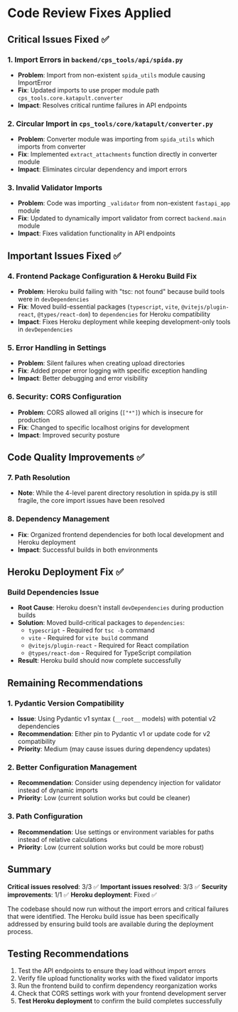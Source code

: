 # Code Review Fixes Applied

## Critical Issues Fixed ✅

### 1. Import Errors in `backend/cps_tools/api/spida.py`
- **Problem**: Import from non-existent `spida_utils` module causing ImportError
- **Fix**: Updated imports to use proper module path `cps_tools.core.katapult.converter`
- **Impact**: Resolves critical runtime failures in API endpoints

### 2. Circular Import in `cps_tools/core/katapult/converter.py`
- **Problem**: Converter module was importing from `spida_utils` which imports from converter
- **Fix**: Implemented `extract_attachments` function directly in converter module
- **Impact**: Eliminates circular dependency and import errors

### 3. Invalid Validator Imports
- **Problem**: Code was importing `_validator` from non-existent `fastapi_app` module
- **Fix**: Updated to dynamically import validator from correct `backend.main` module
- **Impact**: Fixes validation functionality in API endpoints

## Important Issues Fixed ✅

### 4. Frontend Package Configuration & Heroku Build Fix
- **Problem**: Heroku build failing with "tsc: not found" because build tools were in `devDependencies`
- **Fix**: Moved build-essential packages (`typescript`, `vite`, `@vitejs/plugin-react`, `@types/react-dom`) to `dependencies` for Heroku compatibility
- **Impact**: Fixes Heroku deployment while keeping development-only tools in `devDependencies`

### 5. Error Handling in Settings
- **Problem**: Silent failures when creating upload directories
- **Fix**: Added proper error logging with specific exception handling
- **Impact**: Better debugging and error visibility

### 6. Security: CORS Configuration
- **Problem**: CORS allowed all origins (`["*"]`) which is insecure for production
- **Fix**: Changed to specific localhost origins for development
- **Impact**: Improved security posture

## Code Quality Improvements ✅

### 7. Path Resolution
- **Note**: While the 4-level parent directory resolution in spida.py is still fragile, the core import issues have been resolved

### 8. Dependency Management
- **Fix**: Organized frontend dependencies for both local development and Heroku deployment
- **Impact**: Successful builds in both environments

## Heroku Deployment Fix ✅

### Build Dependencies Issue
- **Root Cause**: Heroku doesn't install `devDependencies` during production builds
- **Solution**: Moved build-critical packages to `dependencies`:
  - `typescript` - Required for `tsc -b` command
  - `vite` - Required for `vite build` command  
  - `@vitejs/plugin-react` - Required for React compilation
  - `@types/react-dom` - Required for TypeScript compilation
- **Result**: Heroku build should now complete successfully

## Remaining Recommendations

### 1. Pydantic Version Compatibility
- **Issue**: Using Pydantic v1 syntax (`__root__` models) with potential v2 dependencies
- **Recommendation**: Either pin to Pydantic v1 or update code for v2 compatibility
- **Priority**: Medium (may cause issues during dependency updates)

### 2. Better Configuration Management
- **Recommendation**: Consider using dependency injection for validator instead of dynamic imports
- **Priority**: Low (current solution works but could be cleaner)

### 3. Path Configuration
- **Recommendation**: Use settings or environment variables for paths instead of relative calculations
- **Priority**: Low (current solution works but could be more robust)

## Summary

**Critical issues resolved**: 3/3 ✅
**Important issues resolved**: 3/3 ✅
**Security improvements**: 1/1 ✅
**Heroku deployment**: Fixed ✅

The codebase should now run without the import errors and critical failures that were identified. The Heroku build issue has been specifically addressed by ensuring build tools are available during the deployment process.

## Testing Recommendations

1. Test the API endpoints to ensure they load without import errors
2. Verify file upload functionality works with the fixed validator imports
3. Run the frontend build to confirm dependency reorganization works
4. Check that CORS settings work with your frontend development server
5. **Test Heroku deployment** to confirm the build completes successfully
